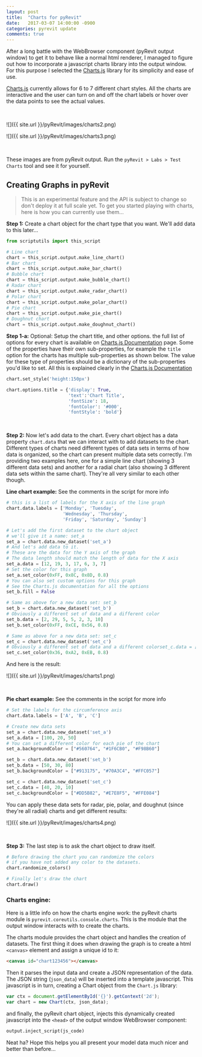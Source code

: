 ```yaml
---
layout: post
title:  "Charts for pyRevit"
date:   2017-03-07 14:00:00 -0900
categories: pyrevit update
comments: true
---
```


After a long battle with the WebBrowser component (pyRevit output window) to get it to behave like a normal html renderer, I managed to figure out how to incorporate a javascript charts library into the output window. For this purpose I selected the [Charts.js](http://www.chartjs.org) library for its simplicity and ease of use.

[Charts.js](http://www.chartjs.org) currently allows for 6 to 7 different chart styles. All the charts are interactive and the user can turn on and off the chart labels or hover over the data points to see the actual values.

&nbsp;

![]({{ site.url }}/pyRevit/images/charts2.png)

![]({{ site.url }}/pyRevit/images/charts3.png)

&nbsp;

These images are from pyRevit output. Run the `pyRevit > Labs > Test Charts` tool and see it for yourself.

## Creating Graphs in pyRevit

> This is an experimental feature and the API is subject to change so don't deploy it at full scale yet. To get you started playing with charts, here is how you can currently use them...

**Step 1:** Create a chart object for the chart type that you want. We'll add data to this later...

``` python
from scriptutils import this_script

# Line chart
chart = this_script.output.make_line_chart()
# Bar chart
chart = this_script.output.make_bar_chart()
# Bubble chart
chart = this_script.output.make_bubble_chart()
# Radar chart
chart = this_script.output.make_radar_chart()
# Polar chart
chart = this_script.output.make_polar_chart()
# Pie chart
chart = this_script.output.make_pie_chart()
# Doughnut chart
chart = this_script.output.make_doughnut_chart()
```

**Step 1-a:** Optional: Setup the chart title, and other options. the full list of options for every chart is available on [Charts.js Documentation](http://www.chartjs.org/docs/) page. Some of the properties have their own sub-properties, for example the `title` option for the charts has multiple sub-properties as shown below. The value for these type of properties should be a dictionary of the sub-properties you'd like to set. All this is explained clearly in the [Charts.js Documentation](http://www.chartjs.org/docs/)

``` python
chart.set_style('height:150px')

chart.options.title = {'display': True,
                       'text':'Chart Title',
                       'fontSize': 18,
                       'fontColor': '#000',
                       'fontStyle': 'bold'}
```

&nbsp;

**Step 2:** Now let's add data to the chart. Every chart object has a data property `chart.data` that we can interact with to add datasets to the chart. Different types of charts need different types of data sets in terms of how data is organized, so the chart can present multiple data sets correctly. I'm providing two examples here, one for a simple line chart (showing 3 different data sets) and another for a radial chart (also showing 3 different data sets within the same chart). They're all very similar to each other though.

**Line chart example:** See the comments in the script for more info

``` python
# this is a list of labels for the X axis of the line graph
chart.data.labels = ['Monday', 'Tuesday',
                     'Wednesday', 'Thursday',
                     'Friday', 'Saturday', 'Sunday']

# Let's add the first dataset to the chart object
# we'll give it a name: set_a
set_a = chart.data.new_dataset('set_a')
# And let's add data to it.
# These are the data for the Y axis of the graph
# The data length should match the length of data for the X axis
set_a.data = [12, 19, 3, 17, 6, 3, 7]
# Set the color for this graph
set_a.set_color(0xFF, 0x8C, 0x8D, 0.8)
# You can also set custom options for this graph
# See the Charts.js documentation for all the options
set_b.fill = False

# Same as above for a new data set: set_b
set_b = chart.data.new_dataset('set_b')
# Obviously a different set of data and a different color
set_b.data = [2, 29, 5, 5, 2, 3, 10]
set_b.set_color(0xFF, 0xCE, 0x56, 0.8)

# Same as above for a new data set: set_c
set_c = chart.data.new_dataset('set_c')
# Obviously a different set of data and a different colorset_c.data = [55, 12, 2, 20, 18, 6, 22]
set_c.set_color(0x36, 0xA2, 0xEB, 0.8)
```

And here is the result:

![]({{ site.url }}/pyRevit/images/charts1.png)

&nbsp;

**Pie chart example:** See the comments in the script for more info

``` python
# Set the labels for the circumference axis
chart.data.labels = ['A', 'B', 'C']

# Create new data sets
set_a = chart.data.new_dataset('set_a')
set_a.data = [100, 20, 50]
# You can set a different color for each pie of the chart
set_a.backgroundColor = ["#560764", "#1F6CB0", "#F98B60"]

set_b = chart.data.new_dataset('set_b')
set_b.data = [50, 30, 80]
set_b.backgroundColor = ["#913175", "#70A3C4", "#FFC057"]

set_c = chart.data.new_dataset('set_c')
set_c.data = [40, 20, 10]
set_c.backgroundColor = ["#DD5B82", "#E7E8F5", "#FFE084"]
```

You can apply these data sets for radar, pie, polar, and doughnut (since they're all radial) charts and get different results:

![]({{ site.url }}/pyRevit/images/charts4.png)

&nbsp;

**Step 3:** The last step is to ask the chart object to draw itself.

``` python
# Before drawing the chart you can randomize the colors
# if you have not added any color to the datasets.
chart.randomize_colors()

# Finally let's draw the chart
chart.draw()
```


### Charts engine:
Here is a little info on how the charts engine work:
the pyRevit charts module is `pyrevit.coreutils.console.charts`. This is the module that the output window interacts with to create the charts.

The charts module provides the chart object and handles the creation of datasets. The first thing it does when drawing the graph is to create a html `<canvas>` element and assign a unique id to it:

```html
<canvas id="chart123456"></canvas>
```

Then it parses the input data and create a JSON representation of the data. The JSON string (`json_data`) will be inserted into a template javascript. This javascript is in turn, creating a Chart object from the `Chart.js` library:

``` javascript
var ctx = document.getElementById('{}').getContext('2d');
var chart = new Chart(ctx, json_data);
```

and finally, the pyRevit chart object, injects this dynamically created javascript into the `<head>` of the output window WebBrowser component:

``` python
output.inject_script(js_code)
```

Neat ha? Hope this helps you all present your model data much nicer and better than before...
